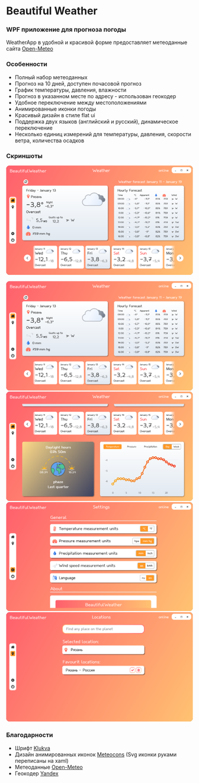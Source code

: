 # Beautiful Weather
### WPF приложение для прогноза погоды

WeatherApp в удобной и красивой форме предоставляет метеоданные сайта [Open-Meteo](https://open-meteo.com/)

### Особенности
- Полный набор метеоданных
- Прогноз на 10 дней, доступен почасовой прогноз
- График температуры, давления, влажности
- Прогноз в указанном месте по адресу - использован геокодер
- Удобное переключение между местоположениями
- Анимированные иконки погоды
- Красивый дизайн в стиле flat ui
- Поддержка двух языков (английский и русский), динамическое переключение
- Несколько единиц измерений для температуры, давления, скорости ветра, количества осадков

### Скриншоты

<img src="Screenshots\WeatherPageMain.png" ></img>

![WeatherPageMain](./Screenshots/WeatherPageMain.png)
![WeatherPageMain](./Screenshots/WeatherPageGraphics.png)
![WeatherPageMain](./Screenshots/SettingsPage.png)
![WeatherPageMain](./Screenshots/LocationsPage.png)

### Благодарности

- Шрифт [Klukva](https://www.behance.net/gallery/145290893/shrift-kljukva)
- Дизайн анимированных иконок [Meteocons](https://github.com/basmilius/weather-icons) (Svg иконки руками переписаны на xaml)
- Метеоданные [Open-Meteo](https://open-meteo.com/)
- Геокодер [Yandex](https://yandex.ru/dev/maps/geocoder/)
